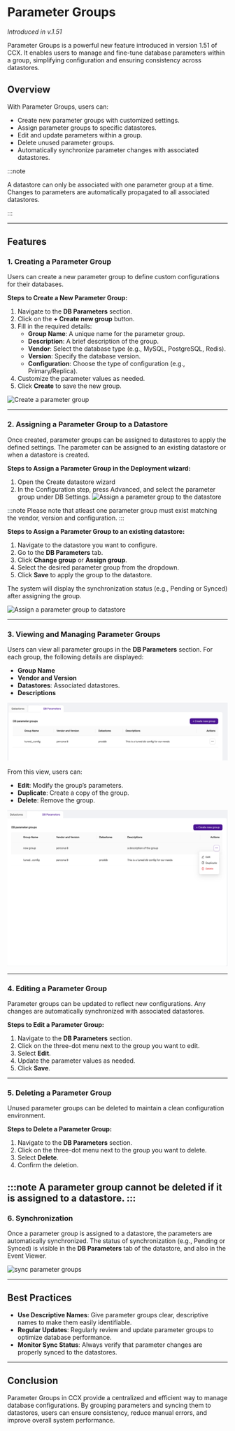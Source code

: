 # Parameter Groups
*Introduced in v.1.51*

Parameter Groups is a powerful new feature introduced in version 1.51 of CCX. It enables users to manage and fine-tune database parameters within a group, simplifying configuration and ensuring consistency across datastores.

## Overview

With Parameter Groups, users can:

- Create new parameter groups with customized settings.
- Assign parameter groups to specific datastores.
- Edit and update parameters within a group.
- Delete unused parameter groups.
- Automatically synchronize parameter changes with associated datastores.

:::note

A datastore can only be associated with one parameter group at a time. Changes to parameters are automatically propagated to all associated datastores.

:::

---


## Features

### 1. Creating a Parameter Group

Users can create a new parameter group to define custom configurations for their databases.

**Steps to Create a New Parameter Group:**

1. Navigate to the **DB Parameters** section.
2. Click on the **+ Create new group** button.
3. Fill in the required details:
   - **Group Name**: A unique name for the parameter group.
   - **Description**: A brief description of the group.
   - **Vendor**: Select the database type (e.g., MySQL, PostgreSQL, Redis).
   - **Version**: Specify the database version.
   - **Configuration**: Choose the type of configuration (e.g., Primary/Replica).
4. Customize the parameter values as needed.
5. Click **Create** to save the new group.

![Create a parameter group](../images/pg_create_a_new_parameter_group_part1.png)

---

### 2. Assigning a Parameter Group to a Datastore

Once created, parameter groups can be assigned to datastores to apply the defined settings.
The parameter can be assigned to an existing datastore or when a datastore is created.

**Steps to Assign a Parameter Group in the Deployment wizard:**
1. Open the Create datastore wizard
2. In the Configuration step, press Advanced, and select the parameter group under DB Settings. 
![Assign a parameter group to the datastore](../images/pg_assign_create_datastore.png)

:::note 
Please note that atleast one parameter group must exist matching the vendor, version and configuration. 
:::


**Steps to Assign a Parameter Group to an existing datastore:**

1. Navigate to the datastore you want to configure.
2. Go to the **DB Parameters** tab.
3. Click **Change group** or **Assign group**.
4. Select the desired parameter group from the dropdown.
5. Click **Save** to apply the group to the datastore.

The system will display the synchronization status (e.g., Pending or Synced) after assigning the group.

![Assign a parameter group to datastore](../images/pg_assign_parameter_group_to_datastore.png)

---

### 3. Viewing and Managing Parameter Groups

Users can view all parameter groups in the **DB Parameters** section. For each group, the following details are displayed:

- **Group Name**
- **Vendor and Version**
- **Datastores**: Associated datastores.
- **Descriptions**

![View parameter groups](../images/pg_overview_showing_all_parameter_groups.png)

From this view, users can:

- **Edit**: Modify the group’s parameters.
- **Duplicate**: Create a copy of the group.
- **Delete**: Remove the group.


![Parameter group actions](../images/pg_actions_on_a_parameter_group.png)

---

### 4. Editing a Parameter Group

Parameter groups can be updated to reflect new configurations. Any changes are automatically synchronized with associated datastores.

**Steps to Edit a Parameter Group:**

1. Navigate to the **DB Parameters** section.
2. Click on the three-dot menu next to the group you want to edit.
3. Select **Edit**.
4. Update the parameter values as needed.
5. Click **Save**.

---

### 5. Deleting a Parameter Group

Unused parameter groups can be deleted to maintain a clean configuration environment.

**Steps to Delete a Parameter Group:**

1. Navigate to the **DB Parameters** section.
2. Click on the three-dot menu next to the group you want to delete.
3. Select **Delete**.
4. Confirm the deletion.

:::note 
A parameter group cannot be deleted if it is assigned to a datastore.
:::
---

### 6. Synchronization

Once a parameter group is assigned to a datastore, the parameters are automatically synchronized. The status of synchronization (e.g., Pending or Synced) is visible in the **DB Parameters** tab of the datastore, and also in the Event Viewer.

![sync parameter groups](../images/pg_showing_sync_in_progress_pending.png)


---

## Best Practices

- **Use Descriptive Names**: Give parameter groups clear, descriptive names to make them easily identifiable.
- **Regular Updates**: Regularly review and update parameter groups to optimize database performance.
- **Monitor Sync Status**: Always verify that parameter changes are properly synced to the datastores.

---

## Conclusion

Parameter Groups in CCX provide a centralized and efficient way to manage database configurations. By grouping parameters and syncing them to datastores, users can ensure consistency, reduce manual errors, and improve overall system performance.